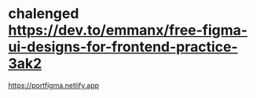 # chalenged https://dev.to/emmanx/free-figma-ui-designs-for-frontend-practice-3ak2
https://portfigma.netlify.app
